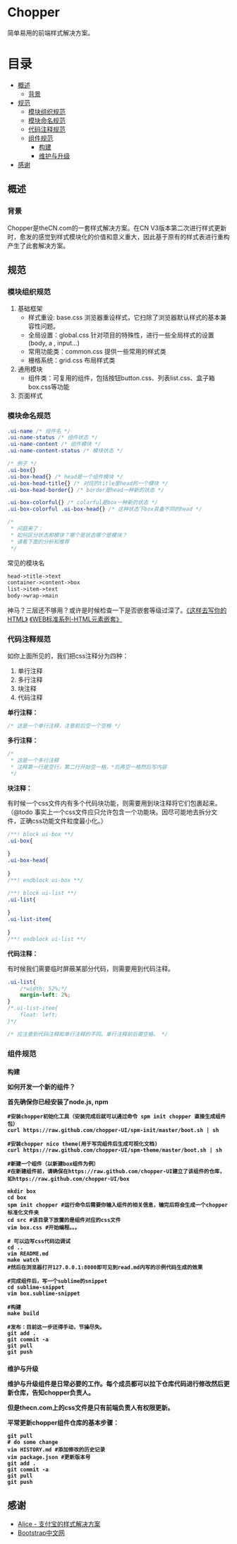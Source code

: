 Chopper
==================

简单易用的前端样式解决方案。

目录
================

*   [概述](#overview)
    *   [背景](#background)
*   [规范](#standard)
    *   [模块组织规范](#organize)
    *   [模块命名规范](#classname)
    *   [代码注释规范](#note)
    *   [组件规范](#component)
        *    [构建](component-structure)
        *    [维护与升级](component-maintain)
*   [感谢](#acknowledgement)

<h2 id="overview">概述</h2>

<h3 id="background">背景</h3>

Chopper是theCN.com的一套样式解决方案。在CN V3版本第二次进行样式更新时，愈发的感觉到样式模块化的价值和意义重大，因此基于原有的样式表进行重构产生了此套解决方案。

<h2 id="standard">规范</h2>

<h3 id="organize">模块组织规范</h3>

1. 基础框架
    * 样式重设: base.css 浏览器重设样式，它扫除了浏览器默认样式的基本兼容性问题。
    * 全局设置：global.css 针对项目的特殊性，进行一些全局样式的设置(body, a , input...)
    * 常用功能类：common.css 提供一些常用的样式类
    * 栅格系统：grid.css 布局样式类
2. 通用模块
    * 组件类：可复用的组件，包括按钮button.css、列表list.css、盒子箱box.css等功能
3. 页面样式

<h3 id="classname">模块命名规范</h3>

```css
.ui-name /* 组件名 */
.ui-name-status /* 组件状态 */
.ui-name-content /* 组件模块 */
.ui-name-content-status /* 模块状态 */

/* 例子 */
.ui-box{}
.ui-box-head{} /* head是一个组件模块 */
.ui-box-head-title{} /* 对应的title是head的一个模块 */
.ui-box-head-border{} /* border是head一种新的状态 */

.ui-box-colorful{} /* colorful是box一种新的状态 */
.ui-box-colorful .ui-box-head{} /* 这种状态下box具备不同的head */

/*
 * 问题来了：
 * 如何区分状态和模块？哪个是状态哪个是模块？
 * 请看下面的分析和推荐
 */
```

常见的模块名

```html
head->title->text
container->content->box
list->item->text
body->wrap->main
```

神马？三层还不够用？或许是时候检查一下是否嵌套等级过深了。[《这样去写你的 HTML》](http://sofish.de/1688) [《WEB标准系列-HTML元素嵌套》](http://www.smallni.com/element-nesting/)

<h3 id="note">代码注释规范</h3>

如你上面所见的，我们把css注释分为四种：

1. 单行注释
2. 多行注释
3. 块注释
4. 代码注释

__单行注释：__

```css
/* 这是一个单行注释，注意前后空一个空格 */
```

__多行注释：__

```css
/*
 * 这是一个多行注释
 * 注释第一行是空行，第二行开始空一格，*后再空一格然后写内容
 */
```

__块注释：__

有时候一个css文件内有多个代码块功能，则需要用到块注释将它们包裹起来。（@todo 事实上一个css文件应只允许包含一个功能块。因尽可能地去拆分文件，正确css功能文件粒度最小化。）

```css
/**! block ui-box **/
.ui-box{
    
}
.ui-box-head{
    
}
/**! endblock ui-box **/

/**! block ui-list **/
.ui-list{
    
}
.ui-list-item{
    
}
/**! endblock ui-list **/
```

__代码注释：__

有时候我们需要临时屏蔽某部分代码，则需要用到代码注释。

```css
.ui-list{
    /*width: 52%;*/
    margin-left: 2%;
}
/*.ui-list-item{
    float: left;
}*/

/* 应注意到代码注释和单行注释的不同。单行注释前后需空格。 */
```

<h3 id="component">组件规范</h3>

<h4 id="component-structure">构建</div>

如何开发一个新的组件？

首先确保你已经安装了node.js, npm

```shell
#安装chopper初始化工具（安装完成后就可以通过命令 spm init chopper 直接生成组件包）
curl https://raw.github.com/chopper-UI/spm-init/master/boot.sh | sh

#安装chopper nico theme(用于写完组件后生成可视化文档)
curl https://raw.github.com/chopper-UI/spm-theme/master/boot.sh | sh

#新建一个组件（以新建box组件为例）
#在新建组件前，请确保在https://raw.github.com/chopper-UI建立了该组件的仓库，如https://raw.github.com/chopper-UI/box

mkdir box 
cd box
spm init chopper #运行命令后需要你输入组件的相关信息，输完后将会生成一个chopper标准化文件夹
cd src #该目录下放置的是组件对应的css文件
vim box.css #开始编程。。。

# 可以边写css代码边调试
cd ..
vim README.md
make watch
#然后在浏览器打开127.0.0.1:8000即可见到read.md内写的示例代码生成的效果

#完成组件后，写一个sublime的snippet
cd sublime-snippet
vim box.sublime-snippet

#构建
make build

#发布：目前这一步还得手动，节操尽失。
git add .
git commit -a
git pull
git push
```

<h4 id="component-maintain">维护与升级</div>

维护与升级组件是日常必要的工作。每个成员都可以拉下仓库代码进行修改然后更新仓库，告知chopper负责人。

但是thecn.com上的css文件是只有前端负责人有权限更新。

平常更新chopper组件仓库的基本步骤：
```shell
git pull
# do some change
vim HISTORY.md #添加修改的历史记录
vim package.json #更新版本号
git add .
git commit -a
git pull
git push
```

<h2 id="acknowledgement">感谢</h2>

* [Alice - 支付宝的样式解决方案](http://aliceui.org/)
* [Bootstrap中文网](http://www.bootcss.com/)

